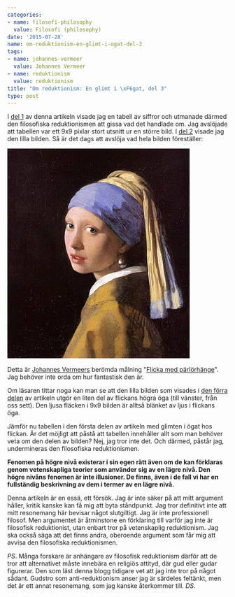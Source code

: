 ```yaml
---
categories:
- name: filosofi-philosophy
  value: Filosofi (philosophy)
date: '2015-07-28'
name: om-reduktionism-en-glimt-i-ogat-del-3
tags:
- name: johannes-vermeer
  value: Johannes Vermeer
- name: reduktionism
  value: reduktionism
title: "Om reduktionism: En glimt i \xF6gat, del 3"
type: post
---
```

I [del 1](/2015/07/28/om-reduktionism-en-glimt-i-ogat-del-1/) av denna artikeln visade jag en tabell av siffror och utmanade därmed den filosofiska reduktionismen att gissa vad det handlade om. Jag avslöjade att tabellen var ett 9x9 pixlar stort utsnitt ur en större bild. I [del 2](/2015/07/28/om-reduktionism-en-glimt-i-ogat-del-2/) visade jag den lilla bilden. Så är det dags att avslöja vad hela bilden föreställer:

<img class="float-start m-3" src="/files/johannes_vermeer_-_girl_with_a_pearl_earring_1660s_after_restoration_802_c397_923.jpg" title="Johannes Vermeer - Girl with a Pearl Earring">

Detta är [Johannes Vermeers](https://en.wikipedia.org/wiki/Johannes_Vermeer) berömda målning "[Flicka med pärlörhänge](https://en.wikipedia.org/wiki/Girl_with_a_Pearl_Earring)". Jag behöver inte orda om hur fantastisk den är.

Om läsaren tittar noga kan man se att den lilla bilden som visades i [den förra delen](/2015/07/28/om-reduktionism-en-glimt-i-ogat-del-2/) av artikeln utgör en liten del av flickans högra öga (till vänster, från oss sett). Den ljusa fläcken i 9x9 bilden är alltså blänket av ljus i flickans öga.

Jämför nu tabellen i den första delen av artikeln med glimten i ögat hos flickan. Är det möjligt att påstå att tabellen innehåller allt som man behöver veta om den delen av bilden? Nej, jag tror inte det. Och därmed, påstår jag, undermineras den filosofiska reduktionismen.

**Fenomen på högre nivå existerar i sin egen rätt även om de kan förklaras genom vetenskapliga teorier som använder sig av en lägre nivå. Den högre nivåns fenomen är inte illusioner. De finns, även i de fall vi har en fullständig beskrivning av dem i termer av en lägre nivå.**

Denna artikeln är en essä, ett försök. Jag är inte säker på att mitt argument håller, kritik kanske kan få mig att byta ståndpunkt. Jag tror definitivt inte att mitt resonemang här bevisar något slutgiltigt. Jag är inte professionell filosof. Men argumentet är åtminstone en förklaring till varför jag inte är filosofisk reduktionist, utan enbart tror på vetenskaplig reduktionism. Jag ska också säga att det finns andra, oberoende argument som får mig att avvisa den filosofiska reduktionismen.

*PS*. Många forskare är anhängare av filosofisk reduktionism därför att de tror att alternativet måste innebära en religiös attityd, där gud eller gudar figurerar. Den som läst denna blogg tidigare vet att jag inte tror på något sådant. Gudstro som anti-reduktionism anser jag är särdeles feltänkt, men det är ett annat resonemang, som jag kanske återkommer till. *DS*.

